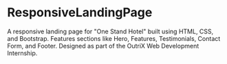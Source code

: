 # ResponsiveLandingPage
A responsive landing page for "One Stand Hotel" built using HTML, CSS, and Bootstrap. Features sections like Hero, Features, Testimonials, Contact Form, and Footer. Designed as part of the OutriX Web Development Internship.
